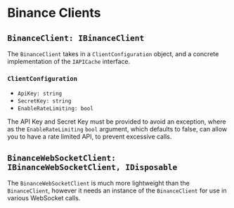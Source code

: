 # Binance Clients

## `BinanceClient: IBinanceClient`

The `BinanceClient` takes in a `ClientConfiguration` object, and a concrete implementation of the `IAPICache` interface.

### `ClientConfiguration`
- `ApiKey: string`
- `SecretKey: string`
- `EnableRateLimiting: bool`

The API Key and Secret Key must be provided to avoid an exception, where as the `EnableRateLimiting` `bool` argument, which defaults to false, can allow you to have a rate limited API, to prevent excessive calls.


## `BinanceWebSocketClient: IBinanceWebSocketClient, IDisposable`

The `BinanceWebSocketClient` is much more lightweight than the `BinanceClient`, however it needs an instance of the `BinanceClient` for use in various WebSocket calls.
